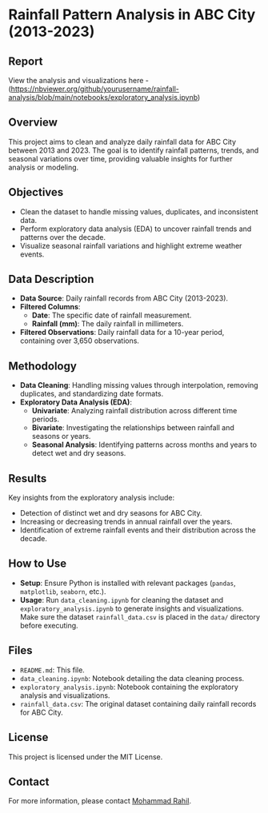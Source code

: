 # Rainfall Pattern Analysis in ABC City (2013-2023)

## Report
View the analysis and visualizations here -  
(https://nbviewer.org/github/yourusername/rainfall-analysis/blob/main/notebooks/exploratory_analysis.ipynb)

## Overview
This project aims to clean and analyze daily rainfall data for ABC City between 2013 and 2023. The goal is to identify rainfall patterns, trends, and seasonal variations over time, providing valuable insights for further analysis or modeling.

## Objectives
- Clean the dataset to handle missing values, duplicates, and inconsistent data.
- Perform exploratory data analysis (EDA) to uncover rainfall trends and patterns over the decade.
- Visualize seasonal rainfall variations and highlight extreme weather events.

## Data Description
- **Data Source**: Daily rainfall records from ABC City (2013-2023).
- **Filtered Columns**:
  - **Date**: The specific date of rainfall measurement.
  - **Rainfall (mm)**: The daily rainfall in millimeters.
- **Filtered Observations**: Daily rainfall data for a 10-year period, containing over 3,650 observations.

## Methodology
- **Data Cleaning**: Handling missing values through interpolation, removing duplicates, and standardizing date formats.
- **Exploratory Data Analysis (EDA)**:
  - **Univariate**: Analyzing rainfall distribution across different time periods.
  - **Bivariate**: Investigating the relationships between rainfall and seasons or years.
  - **Seasonal Analysis**: Identifying patterns across months and years to detect wet and dry seasons.

## Results
Key insights from the exploratory analysis include:
- Detection of distinct wet and dry seasons for ABC City.
- Increasing or decreasing trends in annual rainfall over the years.
- Identification of extreme rainfall events and their distribution across the decade.

## How to Use
- **Setup**: Ensure Python is installed with relevant packages (`pandas`, `matplotlib`, `seaborn`, etc.).
- **Usage**: Run `data_cleaning.ipynb` for cleaning the dataset and `exploratory_analysis.ipynb` to generate insights and visualizations. Make sure the dataset `rainfall_data.csv` is placed in the `data/` directory before executing.

## Files
- `README.md`: This file.
- `data_cleaning.ipynb`: Notebook detailing the data cleaning process.
- `exploratory_analysis.ipynb`: Notebook containing the exploratory analysis and visualizations.
- `rainfall_data.csv`: The original dataset containing daily rainfall records for ABC City.

## License
This project is licensed under the MIT License.

## Contact
For more information, please contact [Mohammad Rahil](mailto:smrahil98@gmail.com).
